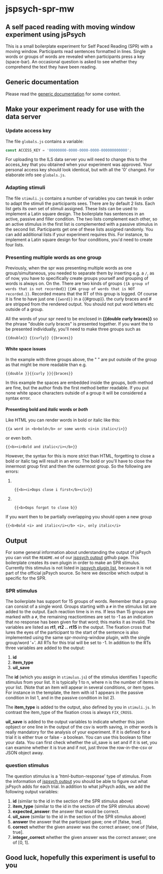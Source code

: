 # jspsych-spr-mw

## A self paced reading with moving window experiment using jsPsych

This is a small boilerplate experiment for Self Paced Reading (SPR) with a
moving window. Participants read sentences formatted in lines. Single
words or groups of words are revealed when participants press a key (space-bar).
An occasional question is asked to see whether they comprehend the text they
have been reading.

## Generic documentation

Please read the
[generic documentation](https://github.com/UiL-OTS-labs/jspsych-uil-template-docs)
for some context.

## Make your experiment ready for use with the data server

### Update access key

The file `globals.js` contains a variable:

```javascript
const ACCESS_KEY = '00000000-0000-0000-0000-000000000000';
```

For uploading to the ILS data server you will need to change
this to the access_key that you obtained when your experiment
was approved. Your personal access key should look identical, but
with all the '0' changed. For elaborate info see `globals.js`.

### Adapting stimuli

The file `stimuli.js` contains a number of variables you can tweak
in order to adapt the stimuli the participants sees. There
are by default 2 lists. Each list gets its own
set of stimuli assigned. These lists can be used to implement
a Latin square design. The boilerplate has sentences in an
active, passive and filler condition. The two lists complement
each other, so an active stimulus in the first list is complemented
with a passive stimulus in the second list. Participants get one of these
lists assigned randomly. You can add additional lists if your experiment
requires this. For instance, to implement a Latin square design for four
conditions, you'd need to create four lists.

### Presenting multiple words as one group

Previously, when the spr was presenting multiple words as one group/simultaneous, you
needed to separate them by inserting e.g. a `/`, as of now, you have to
specifically create groups yourself and grouping of words is always on. On
the. There are two kinds of groups `{{A group of words that is not recorded}}`
`{{#A group of words that is NOT recorded.}}`. Recorded means that the
RT of this group is logged. Of course it is fine to have just one `{{word}}`
in a {{#group}}. the curly braces and # are stripped from the rendered
output. You should not put word letters etc outside of a group.

All the words of your spr need to be enclosed in **{{**double curly braces**}}**
so the phrase "double curly braces" is presented together. If you want the to
be presented individually, you'll need to make three groups such as

```
{{double}} {{curly}} {{braces}}
```

#### White space issues

In the example with three groups above, the " " are put outside of the group
as that might be more readable than e.g.

```
{{double }}{{curly }}{{braces}}
```

In this example the spaces are embedded inside the groups, both method are
fine, but the author finds the first method better readable. If you put
none white space characters outside of a group it will be considered a syntax error.

#### Presenting **bold** and *italic* words or ***both***

Like HTML you can render words in bold or italic like this:

```
{{a word in <b>bold</b> or some words <i>in italic</i>}}
```

or even both.

```
{{<b><i>Bold and italic</i></b>}}
```

However, the syntax for this is more strict than HTML, forgetting to close a bold
or italic tag will result in an error. The bold or you'll have to close the
innermost group first and then the outermost group. So the following are errors:

1.

        {{<b><i>Oops close i first</b></i>}}

2.

        {{<b>Oops forgot to close b}}

If you want then to be partially overlapping you should open a new group

```
{{<b>Bold <i> and italic</i></b> <i>, only italic</i>
```

## Output

For some general information about understanding the output of jsPsych you
can visit the `README.md` of our [jspsych output][1] github page. This
boilerplate creates its own plugin in order to make an SPR stimulus. Currently this
stimulus is not listed in [jspsych plugin list][2], because it is not part of
the official jsPsych source. So here we describe which output is specific for
the SPR.

### SPR stimulus

The boilerplate has support for 15 groups of words. Remember that a group can
consist of a single word. Groups starting with a `#` in the stimulus list are
added to the output. Each reaction time is in ms. If less than 15 groups are
marked with a `#`, the remaining reactiontimes are set to -1 as an indication
that no response has been given for that word; this marks it as
invalid. The variables are listed as **rt1**, **rt2** **..** **rt15** in the output.
The fixation cross that lures the eyes of the participant to the start of the
sentence is also implemented using the same spr-moving-window plugin, with the
single group/word '+'. All RTs for this trial will be set to -1.
In addition to the RTs three variables are added to the output:

1. **id**
1. **item_type**
1. **uil_save**

The **id** (which you assign in `stimulus.js`) of the stimulus identifies 1
specific stimulus from your list. It is typically 1 to n, where n is the number
of items in your list. (Note that an item will appear in several conditions,
or item types. For instance in the template, the item with id 1 appears in the passive
condition in list 1, and in the passive condition in list 2).

The **item_type** is added to the output, also defined by you in `stimuli.js`.
In contrast the item_type of the fixation cross is always ```FIX_CROSS```.

**uil_save** is added to the output variables to indicate whether this
json opbject or one line in the output of the csv is worth saving, in other
words is really mandatory for the analysis of your experiment. If it is defined
for a trial it is either true or false - a boolean. You can use this boolean
to filter your data. You can first check whether the uil_save is set and
if it is set, you can examine whether it is true and if not, just throw the
row-in-the-csv or JSON object away.

### question stimulus

The question stimulus is a 'html-button-response' type of stimulus. From the
information of [jspsych output][1] you should be able to figure out what jsPsych
adds for each trial. In addition to what jsPsych adds, we add the following
output variables:

1. **id** (similar to the id in the section of the SPR stimulus above)
1. **item_type** (similar to the id in the section of the SPR stimulus above)
1. **expected_answer**: the answer that would be correct.
1. **uil_save** (similar to the id in the section of the SPR stimulus above)
1. **answer** the answer that the participant gave; one of [false, true].
1. **correct** whether the given answer was the correct answer; one of [false, true].
1. **integer_correct** whether the given answer was the correct answer; one of
   [0, 1].

## Good luck, hopefully this experiment is useful to you

[1]:<https://github.com/UiL-OTS-labs/jspsych-output>
[2]:<https://www.jspsych.org/plugins/overview/#list-of-available-plugins>
